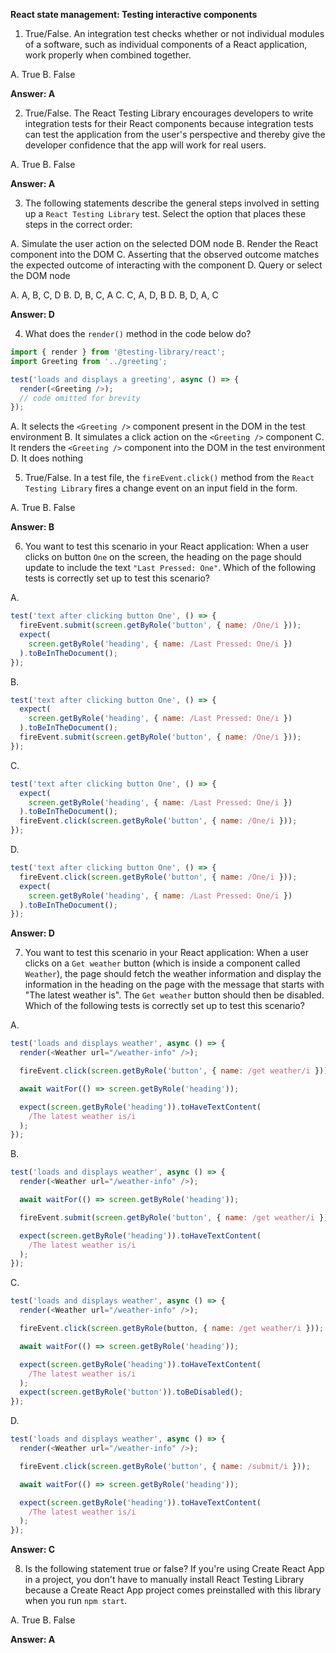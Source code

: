 **React state management: Testing interactive components**

1. True/False. An integration test checks whether or not individual modules of a software, such as individual components of a React application, work properly when combined together.

A. True
B. False

**Answer: A**

2. True/False. The React Testing Library encourages developers to write integration tests for their React components because integration tests can test the application from the user's perspective and thereby give the developer confidence that the app will work for real users.

A. True
B. False

**Answer: A**

3. The following statements describe the general steps involved in setting up a `React Testing Library` test. Select the option that places these steps in the correct order:

A. Simulate the user action on the selected DOM node
B. Render the React component into the DOM
C. Asserting that the observed outcome matches the expected outcome of interacting with the component
D. Query or select the DOM node

A. A, B, C, D
B. D, B, C, A
C. C, A, D, B
D. B, D, A, C

**Answer: D**

4. What does the `render()` method in the code below do?

```js
import { render } from '@testing-library/react';
import Greeting from '../greeting';

test('loads and displays a greeting', async () => {
  render(<Greeting />);
  // code omitted for brevity
});
```

A. It selects the `<Greeting />` component present in the DOM in the test environment
B. It simulates a click action on the `<Greeting />` component
C. It renders the `<Greeting />` component into the DOM in the test environment
D. It does nothing

5. True/False. In a test file, the `fireEvent.click()` method from the `React Testing Library` fires a change event on an input field in the form.

A. True
B. False

**Answer: B**

6. You want to test this scenario in your React application: When a user clicks on button `One` on the screen, the heading on the page should update to include the text `"Last Pressed: One"`. Which of the following tests is correctly set up to test this scenario?

A.

```js
test('text after clicking button One', () => {
  fireEvent.submit(screen.getByRole('button', { name: /One/i }));
  expect(
    screen.getByRole('heading', { name: /Last Pressed: One/i })
  ).toBeInTheDocument();
});
```

B.

```js
test('text after clicking button One', () => {
  expect(
    screen.getByRole('heading', { name: /Last Pressed: One/i })
  ).toBeInTheDocument();
  fireEvent.submit(screen.getByRole('button', { name: /One/i }));
});
```

C.

```js
test('text after clicking button One', () => {
  expect(
    screen.getByRole('heading', { name: /Last Pressed: One/i })
  ).toBeInTheDocument();
  fireEvent.click(screen.getByRole('button', { name: /One/i }));
});
```

D.

```js
test('text after clicking button One', () => {
  fireEvent.click(screen.getByRole('button', { name: /One/i }));
  expect(
    screen.getByRole('heading', { name: /Last Pressed: One/i })
  ).toBeInTheDocument();
});
```

**Answer: D**

7. You want to test this scenario in your React application: When a user clicks on a `Get weather` button (which is inside a component called `Weather`), the page should fetch the weather information and display the information in the heading on the page with the message that starts with "The latest weather is". The `Get weather` button should then be disabled. Which of the following tests is correctly set up to test this scenario?

A.

```js
test('loads and displays weather', async () => {
  render(<Weather url="/weather-info" />);

  fireEvent.click(screen.getByRole('button', { name: /get weather/i }));

  await waitFor(() => screen.getByRole('heading'));

  expect(screen.getByRole('heading')).toHaveTextContent(
    /The latest weather is/i
  );
});
```

B.

```js
test('loads and displays weather', async () => {
  render(<Weather url="/weather-info" />);

  await waitFor(() => screen.getByRole('heading'));

  fireEvent.submit(screen.getByRole('button', { name: /get weather/i }));

  expect(screen.getByRole('heading')).toHaveTextContent(
    /The latest weather is/i
  );
});
```

C.

```js
test('loads and displays weather', async () => {
  render(<Weather url="/weather-info" />);

  fireEvent.click(screen.getByRole(button, { name: /get weather/i }));

  await waitFor(() => screen.getByRole('heading'));

  expect(screen.getByRole('heading')).toHaveTextContent(
    /The latest weather is/i
  );
  expect(screen.getByRole('button')).toBeDisabled();
});
```

D.

```js
test('loads and displays weather', async () => {
  render(<Weather url="/weather-info" />);

  fireEvent.click(screen.getByRole('button', { name: /submit/i }));

  await waitFor(() => screen.getByRole('heading'));

  expect(screen.getByRole('heading')).toHaveTextContent(
    /The latest weather is/i
  );
});
```

**Answer: C**

8. Is the following statement true or false? If you're using Create React App in a project, you don't have to manually install React Testing Library because a Create React App project comes preinstalled with this library when you run `npm start`.

A. True
B. False

**Answer: A**
